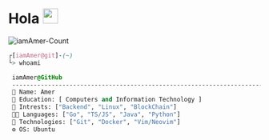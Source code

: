 <h1>Hola <img src="https://github.com/egonelbre/gophers/blob/master/.thumb/animation/gopher-dance-long-3x.gif?raw=true" width="30"/> </h1>
<p align="left"> <img src="https://komarev.com/ghpvc/?username=iamAmer&label=Profile%20views&color=0e75b6&style=flat" alt="iamAmer-Count" /> </p>

```css
┌[iamAmer@git]-(~)
└> whoami
```

 ```css
  iamAmer@GitHub
  -----------------------------------------------------------------------
  🎫 Name: Amer
  🏫 Education: [ Computers and Information Technology ]
  💬 Intrests: ["Backend", "Linux", "BlockChain"]
  🧑‍💻 Languages: ["Go", "TS/JS", "Java", "Python"]
  🚀 Technologies: ["Git", "Docker", "Vim/Neovim"]
  ⚙️ OS: Ubuntu
  ```
